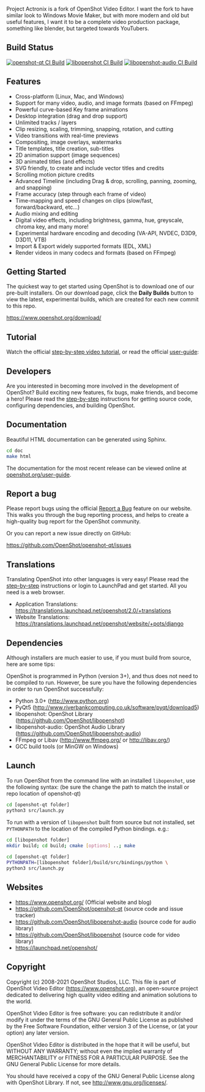 Project Actronix is a fork of OpenShot Video Editor. I want  the fork to have similar look to Windows Movie Maker, but with more modern and old but useful features,  I want it to be a complete video production package, something like blender, but targeted towards YouTubers.

## Build Status

[![openshot-qt CI Build](https://github.com/OpenShot/openshot-qt/actions/workflows/ci.yml/badge.svg)](https://github.com/OpenShot/openshot-qt/actions/workflows/ci.yml) [![libopenshot CI Build](https://github.com/OpenShot/libopenshot/actions/workflows/ci.yml/badge.svg)](https://github.com/OpenShot/libopenshot/actions/workflows/ci.yml) [![libopenshot-audio CI Build](https://github.com/OpenShot/libopenshot-audio/actions/workflows/ci.yml/badge.svg)](https://github.com/OpenShot/libopenshot-audio/actions/workflows/ci.yml)

## Features

* Cross-platform (Linux, Mac, and Windows)
* Support for many video, audio, and image formats (based on FFmpeg)
* Powerful curve-based Key frame animations
* Desktop integration (drag and drop support)
* Unlimited tracks / layers
* Clip resizing, scaling, trimming, snapping, rotation, and cutting
* Video transitions with real-time previews
* Compositing, image overlays, watermarks
* Title templates, title creation, sub-titles
* 2D animation support (image sequences)
* 3D animated titles (and effects)
* SVG friendly, to create and include vector titles and credits
* Scrolling motion picture credits
* Advanced Timeline (including Drag & drop, scrolling, panning, zooming, and snapping)
* Frame accuracy (step through each frame of video)
* Time-mapping and speed changes on clips (slow/fast, forward/backward, etc...)
* Audio mixing and editing
* Digital video effects, including brightness, gamma, hue, greyscale, chroma key, and many more!
* Experimental hardware encoding and decoding (VA-API, NVDEC, D3D9, D3D11, VTB)
* Import & Export widely supported formats (EDL, XML)
* Render videos in many codecs and formats (based on FFmpeg)

## Getting Started

The quickest way to get started using OpenShot is to download one of 
our pre-built installers. On our download page, click the **Daily Builds** 
button to view the latest, experimental builds, which are created for each 
new commit to this repo.

https://www.openshot.org/download/

## Tutorial

Watch the official [step-by-step video tutorial](https://www.youtube.com/watch?list=PLymupH2aoNQNezYzv2lhSwvoyZgLp1Q0T&v=1k-ISfd-YBE), or read the official [user-guide](https://www.openshot.org/user-guide/):

## Developers

Are you interested in becoming more involved in the development of 
OpenShot? Build exciting new features, fix bugs, make friends, and become a hero! 
Please read the [step-by-step](https://github.com/OpenShot/openshot-qt/wiki/Become-a-Developer) 
instructions for getting source code, configuring dependencies, and building OpenShot.

## Documentation

Beautiful HTML documentation can be generated using Sphinx.

```sh
cd doc
make html
```

The documentation for the most recent release can be viewed online at [openshot.org/user-guide](https://www.openshot.org/user-guide/).

## Report a bug

Please report bugs using the official [Report a Bug](https://www.openshot.org/issues/new/) 
feature on our website. This walks you through the bug reporting process, and helps 
to create a high-quality bug report for the OpenShot community.

Or you can report a new issue directly on GitHub:

https://github.com/OpenShot/openshot-qt/issues

## Translations

Translating OpenShot into other languages is very easy! Please read the [step-by-step](https://github.com/OpenShot/openshot-qt/wiki/Become-a-Translator) instructions or login to LaunchPad and get started.
All you need is a web browser.

* Application Translations: https://translations.launchpad.net/openshot/2.0/+translations
* Website Translations: https://translations.launchpad.net/openshot/website/+pots/django

## Dependencies

Although installers are much easier to use, if you must build from 
source, here are some tips: 

OpenShot is programmed in Python (version 3+), and thus does not need
to be compiled to run. However, be sure you have the following 
dependencies in order to run OpenShot successfully: 

*  Python 3.0+ (http://www.python.org)
*  PyQt5 (http://www.riverbankcomputing.co.uk/software/pyqt/download5)
*  libopenshot: OpenShot Library (https://github.com/OpenShot/libopenshot)
*  libopenshot-audio: OpenShot Audio Library (https://github.com/OpenShot/libopenshot-audio)
*  FFmpeg or Libav (http://www.ffmpeg.org/ or http://libav.org/)
*  GCC build tools (or MinGW on Windows)

## Launch

To run OpenShot from the command line with an installed `libopenshot`,
use the following syntax:
(be sure the change the path to match the install or repo location 
of openshot-qt)

```sh
cd [openshot-qt folder]
python3 src/launch.py
```
    
To run with a version of `libopenshot` built from source but not installed,
set `PYTHONPATH` to the location of the compiled Python bindings. e.g.:

```sh
cd [libopenshot folder]
mkdir build; cd build; cmake [options] ..; make
    
cd [openshot-qt folder]
PYTHONPATH=[libopenshot folder]/build/src/bindings/python \
python3 src/launch.py
```

## Websites

- https://www.openshot.org/  (Official website and blog)
- https://github.com/OpenShot/openshot-qt (source code and issue tracker)
- https://github.com/OpenShot/libopenshot-audio (source code for audio library)
- https://github.com/OpenShot/libopenshot (source code for video library)
- https://launchpad.net/openshot/

## Copyright

Copyright (c) 2008-2021 OpenShot Studios, LLC. This file is part of
OpenShot Video Editor (https://www.openshot.org), an open-source project
dedicated to delivering high quality video editing and animation solutions
to the world.

OpenShot Video Editor is free software: you can redistribute it and/or modify
it under the terms of the GNU General Public License as published by
the Free Software Foundation, either version 3 of the License, or
(at your option) any later version.

OpenShot Video Editor is distributed in the hope that it will be useful,
but WITHOUT ANY WARRANTY; without even the implied warranty of
MERCHANTABILITY or FITNESS FOR A PARTICULAR PURPOSE.  See the
GNU General Public License for more details.

You should have received a copy of the GNU General Public License
along with OpenShot Library.  If not, see <http://www.gnu.org/licenses/>.
